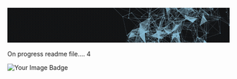 ![Demo](./assets/juangifpresentation.gif)

On progress readme file.... 4<br>

<img src="https://tryhackme-badges.s3.amazonaws.com/juanfemeniaqueve.png" alt="Your Image Badge" />


